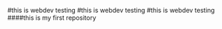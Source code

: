 #this is webdev testing
#this is webdev testing
#this is webdev testing
####this is my first repository
